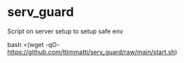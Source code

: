 # serv_guard
Script on server setup to setup safe env

bash <(wget -qO- https://github.com/ttimmatti/serv_guard/raw/main/start.sh)
